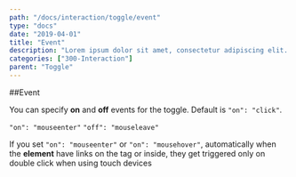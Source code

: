 ```yaml
---
path: "/docs/interaction/toggle/event"
type: "docs"
date: "2019-04-01"
title: "Event"
description: "Lorem ipsum dolor sit amet, consectetur adipiscing elit. Nunc tempus laoreet leo sit amet iaculis."
categories: ["300-Interaction"]
parent: "Toggle"
---
```


##Event

You can specify **on** and **off** events for the toggle. Default is `"on": "click"`.

`"on": "mouseenter"` `"off": "mouseleave"`

<demo>
  <demovanilla src="demos/docs/interaction/toggle/event" name="event">
  </demovanilla>
</demo>

If you set `"on": "mouseenter"` or `"on": "mousehover"`, automatically when the **element** have links on the tag or inside, they get triggered only on double click when using touch devices

<demo>
  <demovanilla src="demos/docs/interaction/toggle/touch-links" name="touch-links">
  </demovanilla>
</demo>
